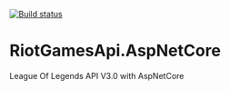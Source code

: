 [![Build status](https://ci.appveyor.com/api/projects/status/nli0nlk8trqo57qg?svg=true)](https://ci.appveyor.com/project/msx752/riotgamesapi-aspnetcore)


# RiotGamesApi.AspNetCore
League Of Legends  API V3.0 with AspNetCore

